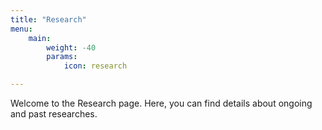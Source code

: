 ```yaml
---
title: "Research"
menu:
    main:
        weight: -40
        params: 
            icon: research

---
```

Welcome to the Research page. Here, you can find details about ongoing and past researches.